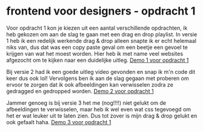 # frontend voor designers - opdracht 1

Voor opdracht 1 kon je kiezen uit een aantal verschillende opdrachten, ik heb gekozen om aan de slag te gaan met een drag en drop playlist. In versie 1 heb ik een redelijk werkende drag & drop alleen snapte ik er echt helemaal niks van, dus dat was een copy paste geval om een beetje een gevoel te krijgen van wat het moest worden. Hier heb ik met name veel websites afgezocht om te kijken naar een duidelijke uitleg. 
[Demo 1 voor opdracht 1](https://rohmygod.github.io/frontendvoordesigners/opdracht1/v1/)



Bij versie 2 had ik een goede uitleg video gevonden en snap ik m'n code dit keer dus ook lol! Vervolgens ben ik aan de slag gegaan met proberen om ervoor te zorgen dat ik ook afbeeldingen kan verwisselen zodra ze gedragged en gedropped worden. 
[Demo 2 voor opdracht 1](https://rohmygod.github.io/frontendvoordesigners/opdracht1/v2/)





Jammer genoeg is bij versie 3 het me (nog!!!!) niet gelukt om de afbeeldingen te verwisselen, maar heb ik wel even wat css tegevoegd om het er wat leuker uit te laten zien. Dus tot zover is mijn drag & drop gelukt en ook gefaalt haha. 
[Demo 3 voor opdracht 1](https://rohmygod.github.io/frontendvoordesigners/opdracht1/v3/)


